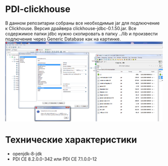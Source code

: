 # PDI-clickhouse

В данном репозитарии собраны все необходимые jar для подлкючение к Clickhouse. Версия драйвера clickhouse-jdbc-0.1.50.jar.
Все содержимое папки jdbc нужно скопировать в папку ../lib и произвести подлючение через Generic Database как на картинке.
![Connect](/img/Click_connect.png)

# Технические характеристики
- openjdk-8-jdk
- PDI CE 8.2.0.0-342 или PDI CE 7.1.0.0-12